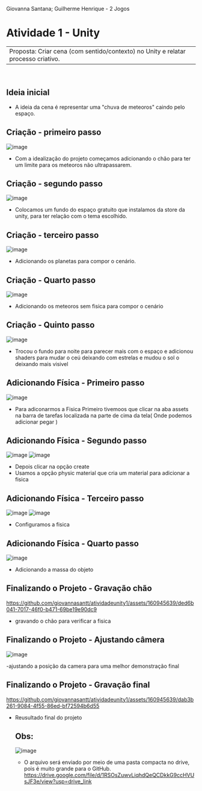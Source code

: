 Giovanna Santana; Guilherme Henrique - 2 Jogos
<br>
# Atividade 1 - Unity

<table>
  <tr>
    <td>
      Proposta: Criar cena (com sentido/contexto) no Unity e relatar processo criativo.
    </td>
  </tr>
</table>
<br>

## Ideia inicial
- A ideia da cena é representar uma "chuva de meteoros" caindo pelo espaço.

## Criação - primeiro passo
![image](https://github.com/giovannasantt/atividadeunity1/assets/160945639/c493e234-00a3-4de8-840b-e11a25a9a4d6)
- Com a idealização do projeto começamos adicionando o chão para ter um limite para os meteoros não ultrapassarem. 

## Criação - segundo passo
![image](https://github.com/giovannasantt/atividadeunity1/assets/160945639/74549209-332f-431c-a3fc-91aab2b2c13d)
- Colocamos um fundo do espaço gratuito que instalamos da store da unity, para ter relação com o tema escolhido.

## Criação - terceiro passo
![image](https://github.com/giovannasantt/atividadeunity1/assets/160945639/089b41ce-3b75-4f04-b1f9-d0a325daac50)
- Adicionando os planetas para compor o cenário.

## Criação - Quarto passo
![image](https://github.com/giovannasantt/atividadeunity1/assets/160945639/0fdad012-ff01-42a6-bc93-5543c5a6effe)
- Adicionando os meteoros sem fisica para compor o cenário

## Criação - Quinto passo
![image](https://github.com/giovannasantt/atividadeunity1/assets/160945639/c5be90aa-8899-45b6-b957-2be05b46f542)
- Trocou o fundo para noite para parecer mais com o espaço e adicionou shaders para mudar o ceú deixando com estrelas e mudou o sol o deixando mais visivel

## Adicionando Física - Primeiro passo
![image](https://github.com/giovannasantt/atividadeunity1/assets/160945639/b2e2d6a8-7832-4b31-91b4-f3cd5ed881bb)
- Para adiconarmos a Fisica Primeiro tivemoos que clicar na aba assets na barra de tarefas localizada na parte de cima da tela( Onde podemos adicionar pegar  ) 

## Adicionando Física - Segundo passo
![image](https://github.com/giovannasantt/atividadeunity1/assets/160945639/a6099c5a-62a4-4396-8060-6a63fb087619)
![image](https://github.com/giovannasantt/atividadeunity1/assets/160945639/861be9a8-67bc-4119-9f82-7578409f17ef)
- Depois clicar na opção create
- Usamos a opção physic material que cria um material para adicionar a fisica 

## Adicionando Física - Terceiro passo
![image](https://github.com/giovannasantt/atividadeunity1/assets/160945639/86942824-3a04-44af-834f-6fe6e8e58727)
![image](https://github.com/giovannasantt/atividadeunity1/assets/160945639/5377452b-1e98-4e76-8088-8da514a05fc0)

- Configuramos a fisica

## Adicionando Física - Quarto passo
![image](https://github.com/giovannasantt/atividadeunity1/assets/160945639/799b4b50-6b0d-4288-8181-04c6772cf988)
- Adicionando a massa do objeto
  
## Finalizando o Projeto - Gravação chão
https://github.com/giovannasantt/atividadeunity1/assets/160945639/ded6b041-7017-46f0-b471-69be19e90dc9

- gravando o chão para verificar a fisica
  
## Finalizando o Projeto - Ajustando câmera
![image](https://github.com/giovannasantt/atividadeunity1/assets/160945639/ab033096-b65a-4955-a9d6-f7bb7b1d9973)

-ajustando a posição da camera para uma melhor demonstração final 


## Finalizando o Projeto - Gravação final

https://github.com/giovannasantt/atividadeunity1/assets/160945639/dab3b261-9084-4f55-86ed-bf72594b6d55

- Reusultado final do projeto

  ## Obs:
  ![image](https://github.com/giovannasantt/atividadeunity1/assets/160945639/805579e8-a55b-4e2d-af27-76775482dced)
  - O arquivo será enviado por meio de uma pasta compacta no drive, pois é muito grande para o GitHub.
  https://drive.google.com/file/d/1RSOsZuwvLiqhdQeQCDkkG9ccHVUsJF3e/view?usp=drive_link





